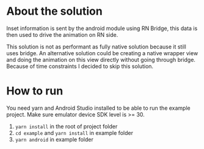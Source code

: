 # About the solution

Inset information is sent by the android module using RN Bridge, this data is then used to drive the animation on RN side.

This solution is not as performant as fully native solution because it still uses bridge. An alternative solution could be creating a native wrapper
view and doing the animation on this view directly without going through bridge. Because of time constraints I decided to skip this solution.

# How to run

You need yarn and Android Studio installed to be able to run the example project.
Make sure emulator device SDK level is >= 30.

1. `yarn install` in the root of project folder
2. `cd example` and `yarn install` in example folder
3. `yarn android` in example folder

